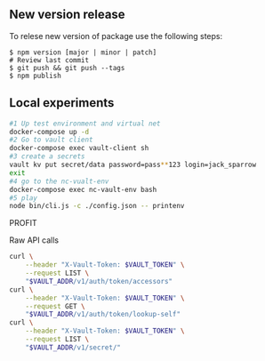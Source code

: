 ## New version release
To relese new version of package use the following steps:
```
$ npm version [major | minor | patch]
# Review last commit
$ git push && git push --tags
$ npm publish
```


## Local experiments

```bash
#1 Up test environment and virtual net
docker-compose up -d
#2 Go to vault client
docker-compose exec vault-client sh
#3 create a secrets
vault kv put secret/data password=pass**123 login=jack_sparrow
exit
#4 go to the nc-vualt-env
docker-compose exec nc-vault-env bash
#5 play
node bin/cli.js -c ./config.json -- printenv
```

PROFIT

Raw API calls
```bash
curl \
    --header "X-Vault-Token: $VAULT_TOKEN" \
    --request LIST \
    "$VAULT_ADDR/v1/auth/token/accessors"
curl \
    --header "X-Vault-Token: $VAULT_TOKEN" \
    --request GET \
    "$VAULT_ADDR/v1/auth/token/lookup-self"
curl \
    --header "X-Vault-Token: $VAULT_TOKEN" \
    --request LIST \
    "$VAULT_ADDR/v1/secret/"
```
